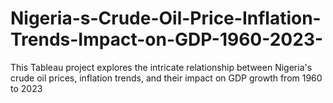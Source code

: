 # Nigeria-s-Crude-Oil-Price-Inflation-Trends-Impact-on-GDP-1960-2023-
This Tableau project explores the intricate relationship between Nigeria's crude oil prices, inflation trends, and their impact on GDP growth from 1960 to 2023
